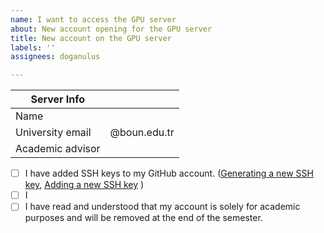 ```yaml
---
name: I want to access the GPU server
about: New account opening for the GPU server
title: New account on the GPU server
labels: ''
assignees: doganulus

---
```


| Server Info | |
| - | - |
| Name | |
| University email  | @boun.edu.tr |
| Academic advisor | | 

- [ ] I have added SSH keys to my GitHub account.  ([Generating a new SSH key](https://docs.github.com/en/authentication/connecting-to-github-with-ssh/generating-a-new-ssh-key-and-adding-it-to-the-ssh-agent), [Adding a new SSH key](https://docs.github.com/en/authentication/connecting-to-github-with-ssh/adding-a-new-ssh-key-to-your-github-account) )
- [ ] I 
- [ ] I have read and understood that my account is solely for academic purposes and will be removed at the end of the semester.
